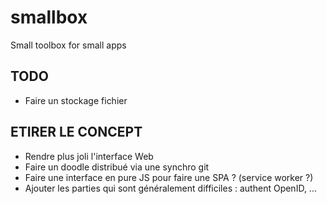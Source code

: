# smallbox

Small toolbox for small apps

## TODO

- Faire un stockage fichier

## ETIRER LE CONCEPT

- Rendre plus joli l'interface Web
- Faire un doodle distribué via une synchro git
- Faire une interface en pure JS pour faire une SPA ? (service worker ?)
- Ajouter les parties qui sont généralement difficiles : authent OpenID, ...
